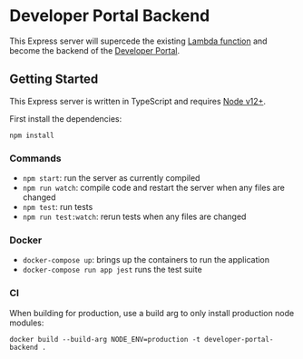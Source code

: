 # Developer Portal Backend

This Express server will supercede the existing [Lambda function](https://github.com/department-of-veterans-affairs/developer-portal-lambda-backend) and become the backend of the [Developer Portal](https://developer.va.gov/apply).

## Getting Started

This Express server is written in TypeScript and requires [Node v12+](https://nodejs.org/en/download/).

First install the dependencies:
```
npm install
```

### Commands

- `npm start`: run the server as currently compiled
- `npm run watch`: compile code and restart the server when any files are changed
- `npm test`: run tests 
- `npm run test:watch`: rerun tests when any files are changed

### Docker
- `docker-compose up`: brings up the containers to run the application
- `docker-compose run app jest` runs the test suite

### CI
When building for production, use a build arg to only install production node modules:
```
docker build --build-arg NODE_ENV=production -t developer-portal-backend . 
```
